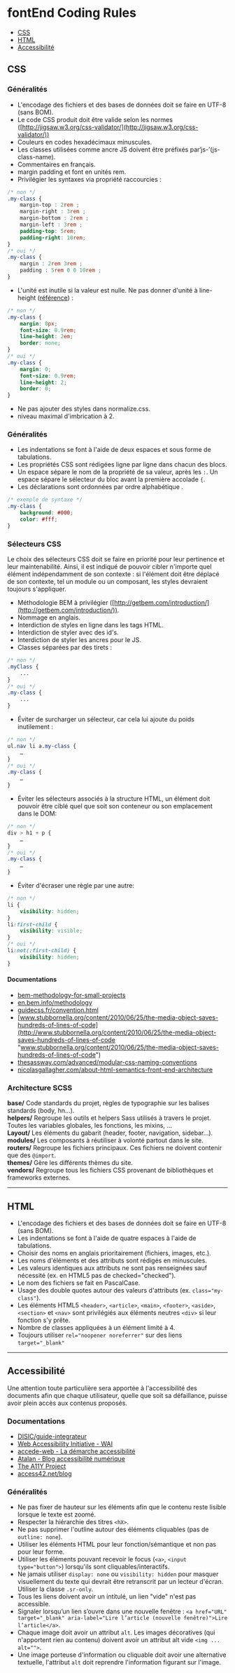 # fontEnd Coding Rules
- [CSS](#css)
- [HTML](#html)
- [Accessibilité](#accessibilité)
## CSS
### Généralités
- L'encodage des fichiers et des bases de données doit se faire en UTF-8 (sans BOM).
- Le code CSS produit doit être valide selon les normes ([http://jigsaw.w3.org/css-validator/](http://jigsaw.w3.org/css-validator/))
- Couleurs en codes hexadécimaux minuscules.
- Les classes utilisées comme ancre JS doivent être préfixés par‘js-’(js-class-name).
- Commentaires en français.
- margin padding et font en unités rem.
- Privilégier les syntaxes via propriété raccourcies :
```css
/* non */
.my-class {
    margin-top : 2rem ;
    margin-right : 3rem ;
    margin-bottom : 2rem ;
    margin-left : 3rem ;
    padding-top: 5rem;
    padding-right: 10rem;
}
/* oui */
.my-class {
    margin : 2rem 3rem ;
    padding : 5rem 0 0 10rem ;
}
```
- L'unité est inutile si la valeur est nulle. Ne pas donner d'unité à line-height ([référence](http://allthingssmitty.com/2017/01/30/nope-nope-nope-line-height-is-unitless/ "référence")) :
```css
/* non */
.my-class {
    margin: 0px;
    font-size: 0.9rem;
    line-height: 2em;
    border: none;
}
/* oui */
.my-class {
    margin: 0;
    font-size: 0.9rem;
    line-height: 2;
    border: 0;
}
```
        
        
- Ne pas ajouter des styles dans normalize.css.
- niveau maximal d'imbrication à 2.
### Généralités
- Les indentations se font à l'aide de deux espaces et sous forme de tabulations.
- Les propriétés CSS sont rédigées ligne par ligne dans chacun des blocs.
- Un espace sépare le nom de la propriété de sa valeur, après les `:`. Un espace sépare le sélecteur du bloc avant la première accolade `{`.
- Les déclarations sont ordonnées par ordre alphabétique .
```css
/* exemple de syntaxe */
.my-class {
    background: #000;
    color: #fff;
}
```
### Sélecteurs CSS
Le choix des sélecteurs CSS doit se faire en priorité pour leur pertinence et leur maintenabilité.
Ainsi, il est indiqué de pouvoir cibler n'importe quel élément indépendamment de son contexte : si l'élément doit être déplacé de son contexte, tel un module ou un composant, les styles devraient toujours s'appliquer.
- Méthodologie BEM à privilégier ([http://getbem.com/introduction/](http://getbem.com/introduction/)).
- Nommage en anglais.
- Interdiction de styles en ligne dans les tags HTML.
- Interdiction de styler avec des id's.
- Interdiction de styler les ancres pour le JS.
- Classes séparées par des tirets :
```css
/* non */
.myClass {
    ...
}
/* oui */
.my-class {
    ...
}
```
- Éviter de surcharger un sélecteur, car cela lui ajoute du poids inutilement : 
```css
/* non */
ul.nav li a.my-class {
    …
}
/* oui */
.my-class {
    …
}
```
- Éviter les sélecteurs associés à la structure HTML, un élément doit pouvoir être ciblé quel que soit son conteneur ou son emplacement dans le DOM: 
```css
/* non */
div > h1 + p {
    …
}
/* oui */
.my-class {
    …
}
```
- Éviter d'écraser une règle par une autre:
```css
/* non */
li {
    visibility: hidden;
}
li:first-child {
    visibility: visible;
}
/* oui */
li:not(:first-child) {
    visibility: hidden;
}
```
#### Documentations
- [bem-methodology-for-small-projects](https://www.smashingmagazine.com/2014/07/bem-methodology-for-small-projects/ "bem-methodology-for-small-projects")
- [en.bem.info/methodology](https://en.bem.info/methodology "en.bem.info/methodology")
- [guidecss.fr/convention.html](http://guidecss.fr/convention.html "guidecss.fr/convention.html")
- [www.stubbornella.org/content/2010/06/25/the-media-object-saves-hundreds-of-lines-of-code](http://www.stubbornella.org/content/2010/06/25/the-media-object-saves-hundreds-of-lines-of-code "www.stubbornella.org/content/2010/06/25/the-media-object-saves-hundreds-of-lines-of-code")
- [thesassway.com/advanced/modular-css-naming-conventions](http://thesassway.com/advanced/modular-css-naming-conventions "thesassway.com/advanced/modular-css-naming-conventions")
- [nicolasgallagher.com/about-html-semantics-front-end-architecture](http://nicolasgallagher.com/about-html-semantics-front-end-architecture "nicolasgallagher.com/about-html-semantics-front-end-architecture")
### Architecture SCSS
**base/** Code standards du projet, règles de typographie sur les balises standards (body, hn…).<br />
**helpers/** Regroupe les outils et helpers Sass utilisés à travers le projet. Toutes les variables globales, les fonctions, les mixins, ...<br />
**Layout/**  Les éléments du gabarit (header, footer, navigation, sidebar…).<br />
**modules/** Les composants à réutiliser à volonté partout dans le site.<br />
**routers/** Regroupe les fichiers principaux. Ces fichiers ne doivent contenir que des `@import`.<br />
**themes/** Gère les différents thèmes du site.<br />
**vendors/**  Regroupe tous les fichiers CSS provenant de bibliothèques et frameworks externes.<br />
*****
## HTML
- L'encodage des fichiers et des bases de données doit se faire en UTF-8 (sans BOM).
- Les indentations se font à l'aide de quatre espaces à l'aide de tabulations.
- Choisir des noms en anglais prioritairement (fichiers, images, etc.).
- Les noms d'éléments et des attributs sont rédigés en minuscules.
- Les valeurs identiques aux attributs ne sont pas renseignées sauf nécessité (ex. en HTML5 pas de checked="checked").
- Le nom des fichiers se fait en PascalCase.
- Usage des double quotes autour des valeurs d'attributs (ex. `class="my-class"`).
- Les éléments HTML5 `<header>`, `<article>`, `<main>`, `<footer>`, `<aside>`, `<section>` et `<nav>` sont privilégiés aux éléments neutres `<div>` si leur fonction s'y prête.
- Nombre de classes appliquées à un élément limité à 4.
- Toujours utiliser `rel="noopener noreferrer"` sur des liens `target="_blank"`
*****
## Accessibilité
Une attention toute particulière sera apportée à l'accessibilité des documents afin que chaque utilisateur, quelle que soit sa défaillance, puisse avoir plein accès aux contenus proposés.
### Documentations 
- [DISIC/guide-integrateur](https://github.com/DISIC/guide-integrateur "DISIC/guide-integrateur")
- [Web Accessibility Initiative - WAI](https://www.w3.org/WAI/standards-guidelines/aria/ "Web Accessibility Initiative - WAI")
- [accede-web - La démarche accessibilité](https://www.accede-web.com/ "accede-web - La démarche accessibilité")
- [Atalan - Blog accessibilité numérique](https://blog.atalan.fr/ "Atalan - Blog accessibilité numérique")
- [The A11Y Project](https://a11yproject.com/ "The A11Y Project")
- [access42.net/blog](https://access42.net/blog "access42.net/blog")
### Généralités
- Ne pas fixer de hauteur sur les éléments afin que le contenu reste lisible lorsque le texte est zoomé.
- Respecter la hiérarchie des titres `<hX>`.
- Ne pas supprimer l'outline autour des éléments cliquables (pas de `outline: none`).
- Utiliser les éléments HTML pour leur fonction/sémantique et non pas pour leur forme.
- Utiliser les éléments pouvant recevoir le focus (`<a>`, `<input type="button">`) lorsqu'ils sont cliquables/interactifs.
- Ne jamais utiliser `display: none` ou `visibility: hidden` pour masquer visuellement du texte qui devrait être retranscrit par un lecteur d'écran. Utiliser la classe `.sr-only`.
- Tous les liens doivent avoir un intitulé, un lien "vide" n'est pas accessible.
- Signaler lorsqu’un lien s’ouvre dans une nouvelle fenêtre :
`<a href="URL" target="_blank" aria-label="Lire l’article (nouvelle fenêtre)">Lire l’article</a>`.
- Chaque image doit avoir un attribut `alt`. Les images décoratives (qui n'apportent rien au contenu) doivent avoir un attribut alt vide `<img ... alt="">`.
- Une image porteuse d'information ou cliquable doit avoir une alternative textuelle, l'attribut `alt` doit reprendre l'information figurant sur l'image.
